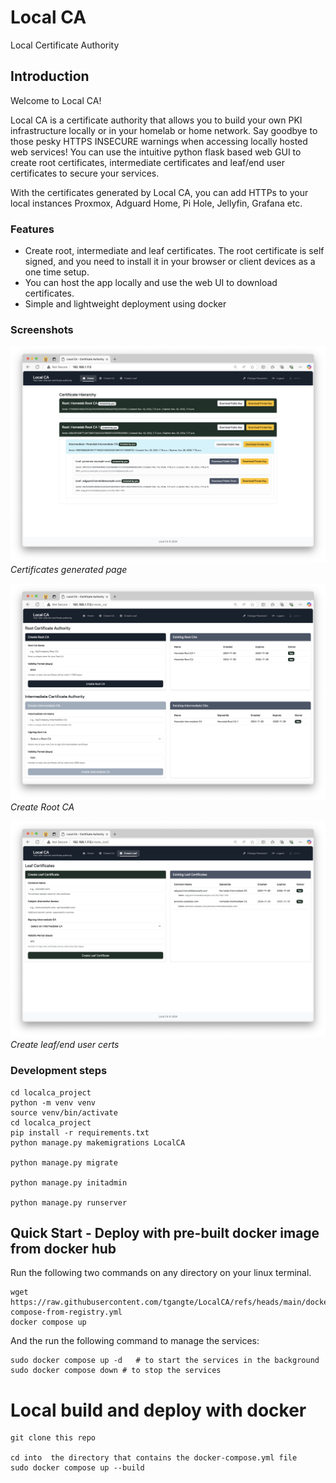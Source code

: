 # Local CA 
Local Certificate Authority 

## Introduction

Welcome to Local CA!  

Local CA is a certificate authority that allows you to build your own PKI infrastructure locally or in your homelab or home network. Say goodbye to those pesky HTTPS INSECURE  warnings when accessing locally hosted web services! 
You can use the intuitive python flask based web GUI to create root certificates, intermediate certificates and leaf/end user certificates to secure your services. 

With the certificates generated by Local CA, you can add HTTPs to your local instances Proxmox, Adguard Home, Pi Hole, Jellyfin, Grafana etc. 

### Features
- Create root, intermediate and leaf certificates. The root certificate is self signed, and you need to install it in your browser or client devices as a one time setup.  
- You can host the app locally and use the web UI to download certificates. 
- Simple and lightweight deployment using docker

### Screenshots 
![Screenshot 1](screenshots/localca-1.1.png)  
*Certificates generated page*


![Screenshot 1](screenshots/localca-1.2.png)  
*Create Root CA*


![Screenshot 1](screenshots/localca1.3.png)  
*Create leaf/end user certs*

### Development steps
```
cd localca_project
python -m venv venv
source venv/bin/activate
cd localca_project
pip install -r requirements.txt
python manage.py makemigrations LocalCA

python manage.py migrate

python manage.py initadmin

python manage.py runserver
```

## Quick Start - Deploy with pre-built docker image from docker hub 

Run the following two commands on any directory on your linux terminal. 

```
wget https://raw.githubusercontent.com/tgangte/LocalCA/refs/heads/main/docker-compose-from-registry.yml
docker compose up 
```
And the run the following command to manage the services:

```
sudo docker compose up -d   # to start the services in the background 
sudo docker compose down # to stop the services
```

# Local build and deploy with docker

```
git clone this repo

cd into  the directory that contains the docker-compose.yml file
sudo docker compose up --build

```


